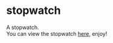 # stopwatch
A stopwatch.  
You can view the stopwatch [here](https://worthyag.github.io/stopwatch/), enjoy!
